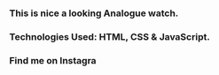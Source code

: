### This is nice a looking Analogue watch.

### Technologies Used: HTML, CSS & JavaScript.

### Find me on Instagra
